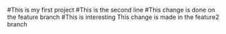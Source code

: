 #This is my first project
#This is the second line
#This change is done on the feature branch
#This is interesting
This change is made in the feature2 branch
